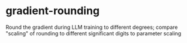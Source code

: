 # gradient-rounding
Round the gradient during LLM training to different degrees; compare "scaling" of rounding to different significant digits to parameter scaling
